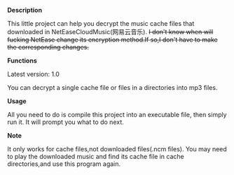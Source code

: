 **Description**

This little project can help you decrypt the music cache files that downloaded in NetEaseCloudMusic(网易云音乐).
~~I don't know when will fucking NetEase change its encryption method.If so,I don't have to make the corresponding
changes.~~

**Functions**

Latest version: 1.0

You can decrypt a single cache file or files in a directories into mp3 files.

**Usage**

All you need to do is compile this project into an executable file, then simply run it. It will prompt you what to do
next.

**Note**

It only works for cache files,not downloaded files(.ncm files).
You may need to play the downloaded music and find its cache file in cache directories,and use this program again.
